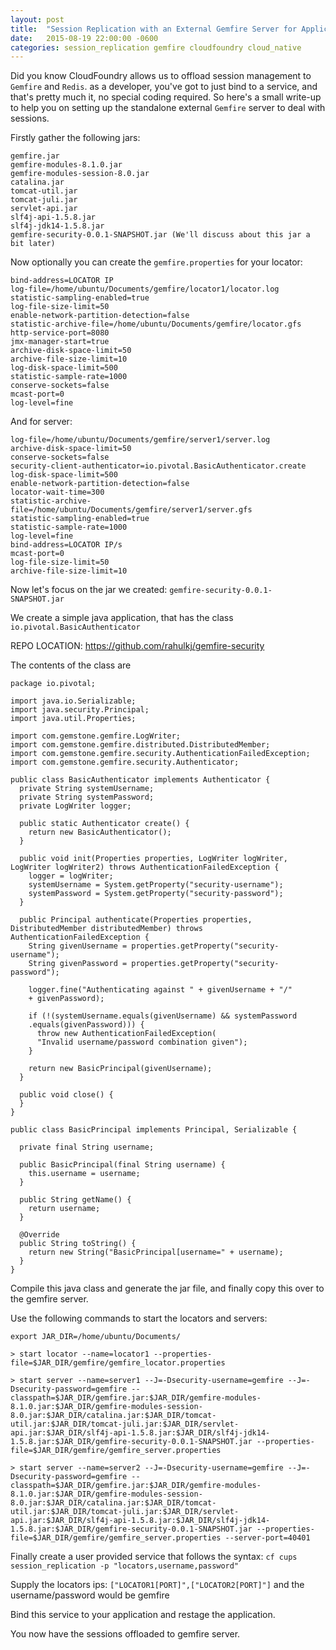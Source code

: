 ```yaml
---
layout: post
title:  "Session Replication with an External Gemfire Server for Applications deployed within CloudFoundry"
date:   2015-08-19 22:00:00 -0600
categories: session_replication gemfire cloudfoundry cloud_native
---
```


Did you know CloudFoundry allows us to offload session management to `Gemfire` and `Redis`. as a developer, you've got to just bind to a service, and that's pretty much it, no special coding required. So here's a small write-up to help you on setting up the standalone external `Gemfire` server to deal with sessions.

Firstly gather the following jars:
```
gemfire.jar
gemfire-modules-8.1.0.jar
gemfire-modules-session-8.0.jar
catalina.jar
tomcat-util.jar
tomcat-juli.jar
servlet-api.jar
slf4j-api-1.5.8.jar
slf4j-jdk14-1.5.8.jar
gemfire-security-0.0.1-SNAPSHOT.jar (We'll discuss about this jar a bit later)
```

Now optionally you can create the `gemfire.properties` for your locator:

```
bind-address=LOCATOR IP
log-file=/home/ubuntu/Documents/gemfire/locator1/locator.log
statistic-sampling-enabled=true
log-file-size-limit=50
enable-network-partition-detection=false
statistic-archive-file=/home/ubuntu/Documents/gemfire/locator.gfs
http-service-port=8080
jmx-manager-start=true
archive-disk-space-limit=50
archive-file-size-limit=10
log-disk-space-limit=500
statistic-sample-rate=1000
conserve-sockets=false
mcast-port=0
log-level=fine
```
And for server:

```
log-file=/home/ubuntu/Documents/gemfire/server1/server.log
archive-disk-space-limit=50
conserve-sockets=false
security-client-authenticator=io.pivotal.BasicAuthenticator.create
log-disk-space-limit=500
enable-network-partition-detection=false
locator-wait-time=300
statistic-archive-file=/home/ubuntu/Documents/gemfire/server1/server.gfs
statistic-sampling-enabled=true
statistic-sample-rate=1000
log-level=fine
bind-address=LOCATOR IP/s
mcast-port=0
log-file-size-limit=50
archive-file-size-limit=10
```

Now let's focus on the jar we created: `gemfire-security-0.0.1-SNAPSHOT.jar`

We create a simple java application, that has the class `io.pivotal.BasicAuthenticator`

REPO LOCATION: https://github.com/rahulkj/gemfire-security

The contents of the class are

```
package io.pivotal;

import java.io.Serializable;
import java.security.Principal;
import java.util.Properties;

import com.gemstone.gemfire.LogWriter;
import com.gemstone.gemfire.distributed.DistributedMember;
import com.gemstone.gemfire.security.AuthenticationFailedException;
import com.gemstone.gemfire.security.Authenticator;

public class BasicAuthenticator implements Authenticator {
  private String systemUsername;
  private String systemPassword;
  private LogWriter logger;

  public static Authenticator create() {
    return new BasicAuthenticator();
  }

  public void init(Properties properties, LogWriter logWriter, LogWriter logWriter2) throws AuthenticationFailedException {
    logger = logWriter;
    systemUsername = System.getProperty("security-username");
    systemPassword = System.getProperty("security-password");
  }

  public Principal authenticate(Properties properties, DistributedMember distributedMember) throws AuthenticationFailedException {
    String givenUsername = properties.getProperty("security-username");
    String givenPassword = properties.getProperty("security-password");

    logger.fine("Authenticating against " + givenUsername + "/"
    + givenPassword);

    if (!(systemUsername.equals(givenUsername) && systemPassword
    .equals(givenPassword))) {
      throw new AuthenticationFailedException(
      "Invalid username/password combination given");
    }

    return new BasicPrincipal(givenUsername);
  }

  public void close() {
  }
}
```

```
public class BasicPrincipal implements Principal, Serializable {

  private final String username;

  public BasicPrincipal(final String username) {
    this.username = username;
  }

  public String getName() {
    return username;
  }

  @Override
  public String toString() {
    return new String("BasicPrincipal[username=" + username);
  }
}
```

Compile this java class and generate the jar file, and finally copy this over to the gemfire server.

Use the following commands to start the locators and servers:

```
export JAR_DIR=/home/ubuntu/Documents/

> start locator --name=locator1 --properties-file=$JAR_DIR/gemfire/gemfire_locator.properties

> start server --name=server1 --J=-Dsecurity-username=gemfire --J=-Dsecurity-password=gemfire --classpath=$JAR_DIR/gemfire.jar:$JAR_DIR/gemfire-modules-8.1.0.jar:$JAR_DIR/gemfire-modules-session-8.0.jar:$JAR_DIR/catalina.jar:$JAR_DIR/tomcat-util.jar:$JAR_DIR/tomcat-juli.jar:$JAR_DIR/servlet-api.jar:$JAR_DIR/slf4j-api-1.5.8.jar:$JAR_DIR/slf4j-jdk14-1.5.8.jar:$JAR_DIR/gemfire-security-0.0.1-SNAPSHOT.jar --properties-file=$JAR_DIR/gemfire/gemfire_server.properties

> start server --name=server2 --J=-Dsecurity-username=gemfire --J=-Dsecurity-password=gemfire --classpath=$JAR_DIR/gemfire.jar:$JAR_DIR/gemfire-modules-8.1.0.jar:$JAR_DIR/gemfire-modules-session-8.0.jar:$JAR_DIR/catalina.jar:$JAR_DIR/tomcat-util.jar:$JAR_DIR/tomcat-juli.jar:$JAR_DIR/servlet-api.jar:$JAR_DIR/slf4j-api-1.5.8.jar:$JAR_DIR/slf4j-jdk14-1.5.8.jar:$JAR_DIR/gemfire-security-0.0.1-SNAPSHOT.jar --properties-file=$JAR_DIR/gemfire/gemfire_server.properties --server-port=40401
```
Finally create a user provided service that follows the syntax: `cf cups session_replication -p "locators,username,password"`

Supply the locators ips: `["LOCATOR1[PORT]",["LOCATOR2[PORT]"]`
and the username/password would be gemfire

Bind this service to your application and restage the application.

You now have the sessions offloaded to gemfire server.
